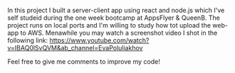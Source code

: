 In this project I built a server-client app using react and node.js which I've self studeid during the one week bootcamp at AppsFlyer & QueenB.
The project runs on local ports and I'm willing to study how tot upload the web-app to AWS. Menawhile you may watch a screenshot video I shot in the following link: https://www.youtube.com/watch?v=IBAQ0lSvQVM&ab_channel=EvaPoluliakhov

Feel free to give me comments to improve my code!

